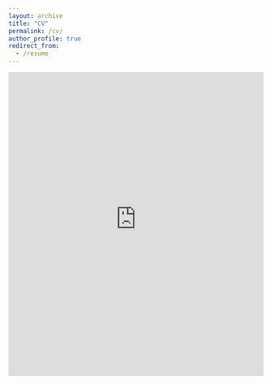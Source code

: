 ```yaml
---
layout: archive
title: "CV"
permalink: /cv/
author_profile: true
redirect_from:
  - /resume
---
```


<iframe src="https://www-business.media.uconn.edu/wp-content/uploads/sites/969/2019/08/ChenLiang-CV-Aug-2024.pdf" width="100%" height="600" frameborder="no" border="0" marginwidth="0" marginheight="0"></iframe>

